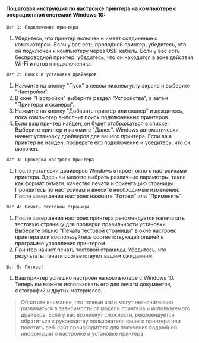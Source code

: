 
#### Пошаговая инструкция по настройке принтера на компьютере с операционной системой Windows 10:

`Шаг 1: Подключение принтера`

1. Убедитесь, что принтер включен и имеет соединение с компьютером. Если у вас есть проводной принтер, убедитесь, что он подключен к компьютеру через USB-кабель. Если у вас есть беспроводной принтер, убедитесь, что он находится в зоне действия Wi-Fi и готов к подключению.

`Шаг 2: Поиск и установка драйверов`

1. Нажмите на кнопку "Пуск" в левом нижнем углу экрана и выберите "Настройки".
2. В окне "Настройки" выберите раздел "Устройства", а затем "Принтеры и сканеры".
3. Нажмите на кнопку "Добавить принтер или сканер" и дождитесь, пока компьютер выполнит поиск подключенных принтеров.
4. Если ваш принтер найден, он будет отображаться в списке. Выберите принтер и нажмите "Далее". Windows автоматически начнет установку драйверов для вашего принтера. Если ваш принтер не найден, проверьте его подключение и убедитесь, что он включен.

`Шаг 3: Проверка настроек принтера`


1. После установки драйверов Windows откроет окно с настройками принтера. Здесь вы можете выбрать различные параметры, такие как формат бумаги, качество печати и ориентацию страницы. Пройдитесь по настройкам и внесите необходимые изменения. После завершения настроек нажмите "Готово" или "Применить".

`Шаг 4: Печать тестовой страницы`

1. После завершения настроек принтера рекомендуется напечатать тестовую страницу для проверки правильности установки. Выберите опцию "Печать тестовой страницы" в окне настроек принтера или воспользуйтесь соответствующей опцией в программе управления принтером.
2. Принтер начнет печать тестовой страницы. Убедитесь, что результаты печати соответствуют вашим ожиданиям.

`Шаг 5: Готово!`
1. Ваш принтер успешно настроен на компьютере с Windows 10. Теперь вы можете использовать его для печати документов, фотографий и других материалов.

> Обратите внимание, что точные шаги могут незначительно различаться в зависимости от модели принтера и используемого драйвера. Если у вас возникнут сложности, рекомендуется обратиться к руководству пользователя вашего принтера или посетить веб-сайт производителя для получения подробной информации о настройке и установке принтера.